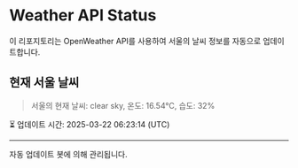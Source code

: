 
# Weather API Status

이 리포지토리는 OpenWeather API를 사용하여 서울의 날씨 정보를 자동으로 업데이트합니다.

## 현재 서울 날씨
> 서울의 현재 날씨: clear sky, 온도: 16.54°C, 습도: 32%

⏳ 업데이트 시간: 2025-03-22 06:23:14 (UTC)

---
자동 업데이트 봇에 의해 관리됩니다.
